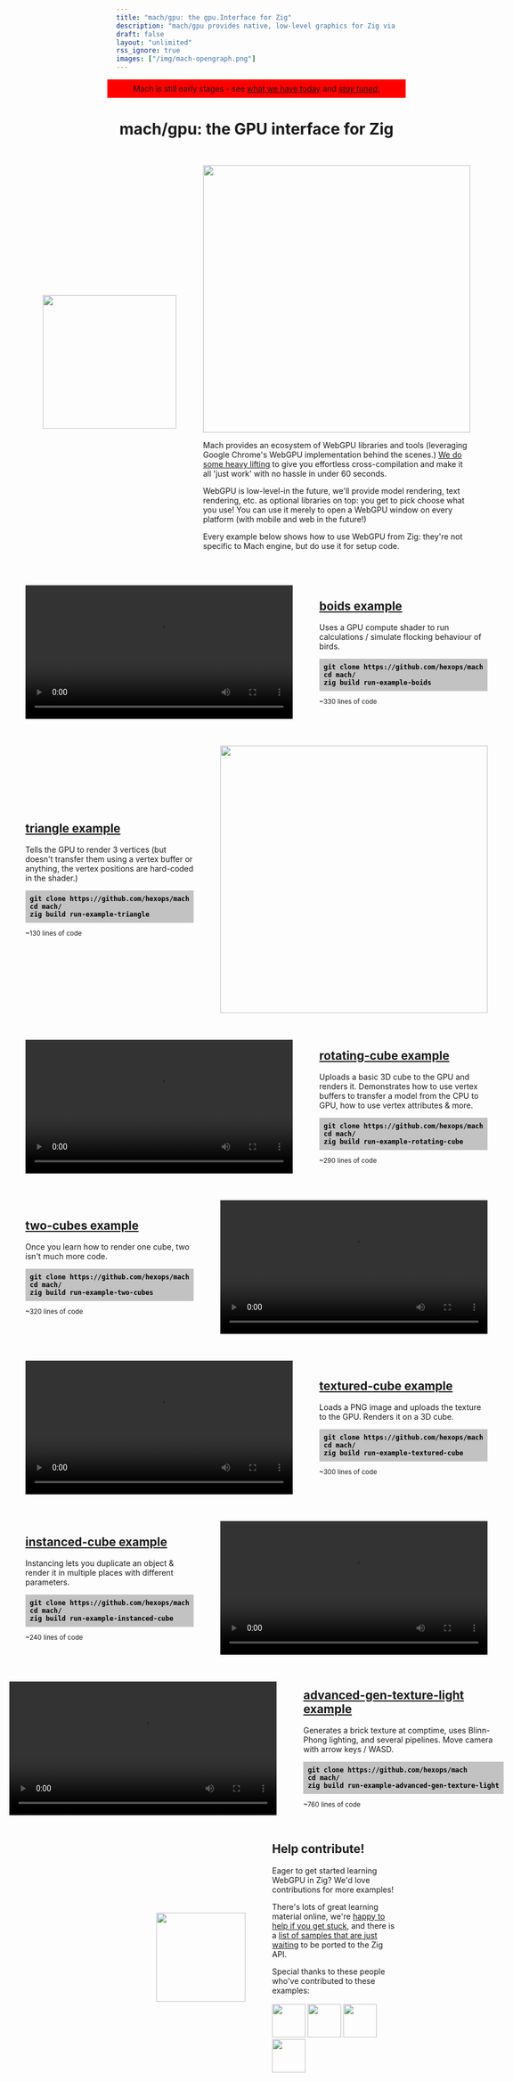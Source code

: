 ```yaml
---
title: "mach/gpu: the gpu.Interface for Zig"
description: "mach/gpu provides native, low-level graphics for Zig via WebGPU (DirectX 12, Metal, and Vulkan.) Get started in under 60s with these examples."
draft: false
layout: "unlimited"
rss_ignore: true
images: ["/img/mach-opengraph.png"]
---
```


<style>
.p-warning {
    text-align: center;
    padding: 0;
    padding-top: 0.5rem;
    padding-bottom: 0.5rem;
    background: red;
    margin-left: -1rem;
    margin-right: -1rem;
}
.p-section {
    display: flex;
    flex-direction: row;
    margin-top: 3rem;
    align-items: center;
    justify-content: center;
}
.p-section-highlight {
    margin-top: 4rem;
    margin-bottom: 2rem;
}
.p-section-right {
    margin-left: 3rem;
}
.p-section-left {
    margin-right: 3rem;
}
.p-img-left {
    height: 10rem;
    margin-left: 4.5rem;
}
.p-img-right {
    height: 10rem;
    margin-right: 4.5rem;
}
.p-logo { margin-right: 3rem; margin-top: 2rem; }
.p-logo>img {
    height: 10rem;
    width: 100%;
}

h2 {
    text-align: left;
    margin-top: 0;
}

.code-inline {
    display: inline-block;
    padding-top: 0.25rem;
    padding-bottom: 0.25rem;
}
.code-inline>a {
    color: black;
}

.code {
    text-align: left;
    background: #c2c2c2;
    color: black;
    padding: 0.5rem;
    font-weight: bold;
}

.code::-moz-selection { /* Code for Firefox */
  color: white;
  background: black;
}

.code::selection {
  color: white;
  background: black;
}

@media (max-width:700px) {
    .p-warning { margin-top: 0; }
    .p-logo { margin: auto; margin-top: 0; margin-bottom: -2rem; }
    .p-logo img { margin-top: -1rem; }
    .p-section { margin-top: 4rem; flex-direction: column; }
    .p-section h2 { text-align: center; }
    .p-section-right { margin-left: 0; }
    .p-section-left { margin-right: 0; }
    .p-section small { margin: 0; display: block; text-align: center; }
    .p-img-left { margin: auto; margin-top: 2rem; margin-bottom: -1rem; height: 6rem; }
    .p-img-right { margin: auto; margin-bottom: 2rem; margin-top: -1rem; height: 6rem; }
    .p-section iframe {
        width: 100%;
        height: 15rem;
    }
}

.animated-demo > video, .static-demo > img {
    width: 30rem;
}
</style>

<div class="p-warning">
    Mach is still early stages - see <a href="/#early-stages">what we have today</a> and <em><a href="https://twitter.com/machengine">stay tuned.</a></em>
</div>

<h1 align="center">mach/gpu: the GPU interface for Zig</h1>
<div class="p-section">
    <img style="height: 15rem;" class="auto-color" src="https://user-images.githubusercontent.com/3173176/163735828-eb10335d-c984-4f7b-90cc-1e0a0edec1d0.png"></img>
    <div class="p-section-right">
        <img class="auto-color" style="width: 30rem;" src="https://user-images.githubusercontent.com/3173176/160261203-505aa417-e990-45bb-8a3d-17e224f1506c.png" />
        <p>Mach provides an ecosystem of WebGPU libraries and tools (leveraging Google Chrome's WebGPU implementation behind the scenes.) <a href="https://devlog.hexops.com/2022/mach-v0.1-zig-graphics-in-60s#behind-the-scenes">We do some heavy lifting</a> to give you effortless cross-compilation and make it all 'just work' with no hassle in under 60 seconds.</p>
        <p>WebGPU is low-level-in the future, we'll provide model rendering, text rendering, etc. as optional libraries on top: you get to pick choose what you use! You can use it merely to open a WebGPU window on every platform (with mobile and web in the future!)</p>
        <p>Every example below shows how to use WebGPU from Zig: they're not specific to Mach engine, but do use it for setup code.</p>
    </div>
</div>

<div class="p-section">
    <a class="animated-demo" href="https://user-images.githubusercontent.com/3173176/163732353-14657abc-d8d6-4367-847f-2b06821a1727.mp4">
        <video autoplay loop>
        <source src="https://user-images.githubusercontent.com/3173176/163732353-14657abc-d8d6-4367-847f-2b06821a1727.mp4" type="video/mp4">
        </video>
    </a>
    <div class="p-section-right">
        <h2><a href="https://github.com/hexops/mach/tree/main/examples/boids">boids example</a></h2>
        <p>Uses a GPU compute shader to run calculations / simulate flocking behaviour of birds.</p>
        <div>
<code><pre class="code">
git clone https://github.com/hexops/mach
cd mach/
zig build run-example-boids
</pre></code>
        </div>
        <small>~330 lines of code</small>
    </div>
</div>

<div class="p-section">
    <div class="p-section-left">
        <h2><a href="https://github.com/hexops/mach/tree/main/examples/triangle">triangle example</a></h2>
        <p>Tells the GPU to render 3 vertices (but doesn't transfer them using a vertex buffer or anything, the vertex positions are hard-coded in the shader.)</p>
        <div>
<code><pre class="code">
git clone https://github.com/hexops/mach
cd mach/
zig build run-example-triangle
</pre></code>
        </div>
        <small>~130 lines of code</small>
    </div>
    <a class="static-demo" href="https://user-images.githubusercontent.com/3173176/163738403-7f3f44aa-0982-49df-9c03-e78638194b86.png">
        <img src="https://user-images.githubusercontent.com/3173176/163738403-7f3f44aa-0982-49df-9c03-e78638194b86.png" />
    </a>
</div>

<div class="p-section">
    <a class="animated-demo" href="https://user-images.githubusercontent.com/3173176/163732380-77f0485d-35e2-4ae9-bc90-46962a33e369.mp4">
        <video autoplay loop>
        <source src="https://user-images.githubusercontent.com/3173176/163732380-77f0485d-35e2-4ae9-bc90-46962a33e369.mp4" type="video/mp4">
        </video>
    </a>
    <div class="p-section-right">
        <h2><a href="https://github.com/hexops/mach/tree/main/examples/rotating-cube">rotating-cube example</a></h2>
        <p>Uploads a basic 3D cube to the GPU and renders it. Demonstrates how to use vertex buffers to transfer a model from the CPU to GPU, how to use vertex attributes & more.</p>
        <div>
<code><pre class="code">
git clone https://github.com/hexops/mach
cd mach/
zig build run-example-rotating-cube
</pre></code>
        </div>
        <small>~290 lines of code</small>
    </div>
</div>

<div class="p-section">
    <div class="p-section-left">
        <h2><a href="https://github.com/hexops/mach/tree/main/examples/two-cubes">two-cubes example</a></h2>
        <p>Once you learn how to render one cube, two isn't much more code.</p>
        <div>
<code><pre class="code">
git clone https://github.com/hexops/mach
cd mach/
zig build run-example-two-cubes
</pre></code>
        </div>
        <small>~320 lines of code</small>
    </div>
    <a class="animated-demo" href="https://user-images.githubusercontent.com/3173176/163733010-df1cca4f-bd3f-403b-b785-5bc58fa04e10.mp4">
        <video autoplay loop>
        <source src="https://user-images.githubusercontent.com/3173176/163733010-df1cca4f-bd3f-403b-b785-5bc58fa04e10.mp4" type="video/mp4">
        </video>
    </a>
</div>

<div class="p-section">
    <a class="animated-demo" href="https://user-images.githubusercontent.com/3173176/164985623-93e01957-a86b-4607-827d-2a6cda32a409.mp4">
        <video autoplay loop>
        <source src="https://user-images.githubusercontent.com/3173176/164985623-93e01957-a86b-4607-827d-2a6cda32a409.mp4" type="video/mp4">
        </video>
    </a>
    <div class="p-section-right">
        <h2><a href="https://github.com/hexops/mach/tree/main/examples/textured-cube">textured-cube example</a></h2>
        <p>Loads a PNG image and uploads the texture to the GPU. Renders it on a 3D cube.</p>
        <div>
<code><pre class="code">
git clone https://github.com/hexops/mach
cd mach/
zig build run-example-textured-cube
</pre></code>
        </div>
        <small>~300 lines of code</small>
    </div>
</div>

<div class="p-section">
    <div class="p-section-left">
        <h2><a href="https://github.com/hexops/mach/tree/main/examples/instanced-cube">instanced-cube example</a></h2>
        <p>Instancing lets you duplicate an object & render it in multiple places with different parameters.</p>
        <div>
<code><pre class="code">
git clone https://github.com/hexops/mach
cd mach/
zig build run-example-instanced-cube
</pre></code>
        </div>
        <small>~240 lines of code</small>
    </div>
    <a class="animated-demo" href="https://user-images.githubusercontent.com/3173176/164985617-43c42aed-4f04-44a1-80c8-018cd124cbeb.mp4">
        <video autoplay loop>
        <source src="https://user-images.githubusercontent.com/3173176/164985617-43c42aed-4f04-44a1-80c8-018cd124cbeb.mp4" type="video/mp4">
        </video>
    </a>
</div>

<div class="p-section">
    <a class="animated-demo" href="https://user-images.githubusercontent.com/3173176/164985604-8f86fac1-68aa-4f64-a33f-1f7f45219d31.mp4">
        <video autoplay loop>
        <source src="https://user-images.githubusercontent.com/3173176/164985604-8f86fac1-68aa-4f64-a33f-1f7f45219d31.mp4" type="video/mp4">
        </video>
    </a>
    <div class="p-section-right">
        <h2><a href="https://github.com/hexops/mach/tree/main/examples/advanced-gen-texture-light">advanced-gen-texture-light example</a></h2>
        <p>Generates a brick texture at comptime, uses Blinn-Phong lighting, and several pipelines. Move camera with arrow keys / WASD.</p>
        <div>
<code><pre class="code">
git clone https://github.com/hexops/mach
cd mach/
zig build run-example-advanced-gen-texture-light
</pre></code>
        </div>
        <small>~760 lines of code</small>
    </div>
</div>

<div class="p-section">
    <img class="p-img-left auto-color" src="/img/people.svg"></img>
    <div class="p-section-right">
        <h2>Help contribute!</h2>
        <p>Eager to get started learning WebGPU in Zig? We'd love contributions for more examples!</p>
        <p>There's lots of great learning material online, we're <a href="https://matrix.to/#/#hexops:matrix.org">happy to help if you get stuck</a>, and there is a <a href="https://github.com/hexops/mach/issues/230">list of samples that are just waiting</a> to be ported to the Zig API.</p>
        <p>Special thanks to these people who've contributed to these examples:</p>
        <div style="max-width: 40rem; text-align: left; margin-top: 1rem;">
            <a href="https://github.com/Andoryuuta"><img src="https://images.weserv.nl/?url=github.com/Andoryuuta.png?v=4&h=60&w=60&fit=cover&mask=circle&maxage=7d" width="60px" alt="" /></a>
            <a href="https://github.com/PiergiorgioZagaria"><img src="https://images.weserv.nl/?url=github.com/PiergiorgioZagaria.png?v=4&h=60&w=60&fit=cover&mask=circle&maxage=7d" width="60px" alt="" /></a>
            <a href="https://github.com/d3m1gd"><img src="https://images.weserv.nl/?url=github.com/d3m1gd.png?v=4&h=60&w=60&fit=cover&mask=circle&maxage=7d" width="60px" alt="" /></a>
            <a href="https://github.com/johanfforsberg"><img src="https://images.weserv.nl/?url=github.com/johanfforsberg.png?v=4&h=60&w=60&fit=cover&mask=circle&maxage=7d" width="60px" alt="" /></a>
        </div>
    </div>
</div>
